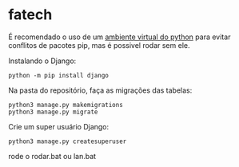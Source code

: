 # fatech

É recomendado o uso de um [ambiente virtual do python](https://developer.mozilla.org/pt-BR/docs/Learn/Server-side/Django/development_environment#usando_django_em_um_ambiente_virtual_python) para evitar conflitos de pacotes pip, mas é possivel rodar sem ele.

Instalando o Django:
```
python -m pip install django
```
Na pasta do repositório, faça as migrações das tabelas:
```
python3 manage.py makemigrations
python3 manage.py migrate
````
Crie um super usuário Django:
```
python3 manage.py createsuperuser
```
rode o rodar.bat
ou
lan.bat

